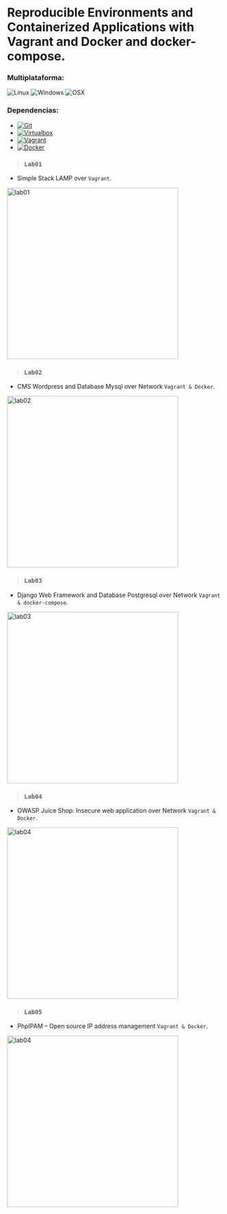 # Reproducible Environments and Containerized Applications with Vagrant and Docker and docker-compose.

### Multiplataforma: 
![Linux](https://img.shields.io/badge/-Linux-red?logo=linux) ![Windows](https://img.shields.io/badge/-Windows-blue?logo=windows) ![OSX](https://img.shields.io/badge/-OSX-black?logo=apple)

### Dependencias:
- [![Git](https://img.shields.io/badge/Git-latest-green)](https://git-scm.com/downloads)
- [![Virtualbox](https://img.shields.io/badge/Virtualbox-v6.1.26-green)](https://www.virtualbox.org/wiki/Download_Old_Builds_6_1)
- [![Vagrant](https://img.shields.io/badge/Vagrant%20-v2.2.19-green)](https://www.vagrantup.com/downloads)
- [![Docker](https://img.shields.io/badge/Docker-v20.10.16-green)](https://www.docker.com/)

> ### `Lab01`
- Simple Stack LAMP over `Vagrant`.
<img src="https://i.imgur.com/1y6zDiz.png" alt="lab01" style="width:400px;"/>

> ### `Lab02`
- CMS Wordpress and Database Mysql over Network `Vagrant & Docker`.
<img src="https://i.imgur.com/6Mxuzhy.png" alt="lab02" style="width:400px;"/>

> ### `Lab03`
- Django Web Framework and Database Postgresql over Network `Vagrant & docker-compose`.
<img src="https://i.imgur.com/gSt3BbW.png" alt="lab03" style="width:400px;"/>

> ### `Lab04`
- OWASP Juice Shop: Insecure web application over Network `Vagrant & Docker`.
<img src="https://i.imgur.com/bXy9d5j.png" alt="lab04" style="width:400px;"/>

> ### `Lab05`
- PhpIPAM – Open source IP address management `Vagrant & Docker`.
<img src="https://i.imgur.com/os28UjY.png" alt="lab04" style="width:400px;"/>
